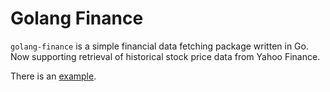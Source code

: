 # Golang Finance

`golang-finance` is a simple financial data fetching package written in Go.
Now supporting retrieval of historical stock price data from Yahoo Finance.  
  
There is an [example](https://github.com/yamyard/golang-finance/blob/main/example/main.go).

